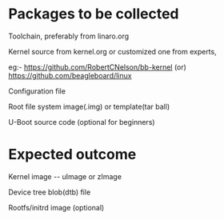 # Packages to be collected

Toolchain, preferably from linaro.org

Kernel source from kernel.org or customized one from experts, 

eg:- https://github.com/RobertCNelson/bb-kernel (or) https://github.com/beagleboard/linux

Configuration file

Root file system image(.img) or template(tar ball)

U-Boot source code (optional for beginners)

# Expected outcome

Kernel image -- uImage or zImage

Device tree blob(dtb) file

Rootfs/initrd image (optional)
